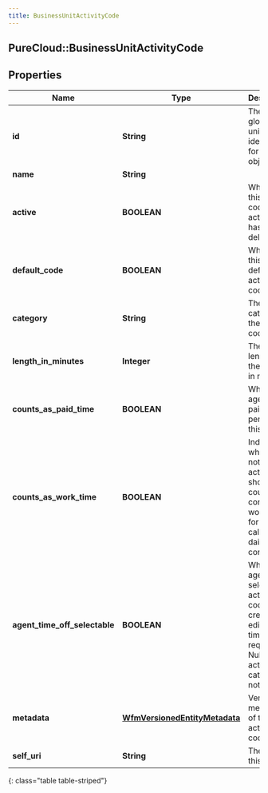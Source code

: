 ```yaml
---
title: BusinessUnitActivityCode
---
```

## PureCloud::BusinessUnitActivityCode

## Properties

|Name | Type | Description | Notes|
|------------ | ------------- | ------------- | -------------|
| **id** | **String** | The globally unique identifier for the object. | [optional] |
| **name** | **String** |  | [optional] |
| **active** | **BOOLEAN** | Whether this activity code is active or has been deleted | [optional] |
| **default_code** | **BOOLEAN** | Whether this is a default activity code | [optional] |
| **category** | **String** | The category of the activity code | [optional] |
| **length_in_minutes** | **Integer** | The default length of the activity in minutes | [optional] |
| **counts_as_paid_time** | **BOOLEAN** | Whether an agent is paid while performing this activity | [optional] |
| **counts_as_work_time** | **BOOLEAN** | Indicates whether or not the activity should be counted as contiguous work time for calculating daily constraints | [optional] |
| **agent_time_off_selectable** | **BOOLEAN** | Whether an agent can select this activity code when creating or editing a time off request. Null if the activity&#39;s category is not time off. | [optional] |
| **metadata** | [**WfmVersionedEntityMetadata**](WfmVersionedEntityMetadata.html) | Version metadata of this activity code | [optional] |
| **self_uri** | **String** | The URI for this object | [optional] |
{: class="table table-striped"}


